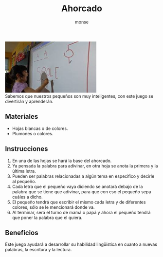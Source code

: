 ﻿---
layout: post
title:  "Ahorcado"
tags: [linguistica]
categories: [ninos, actividad]
author: monse
image: /assets/posts/2020-07-06-ahorcado.jpeg
---
![Actividad de ahorcado](/assets/posts/2020-07-06-ahorcado.jpeg)<br/>
Sabemos que nuestros pequeños son muy inteligentes, con este juego se divertirán y aprenderán.

## Materiales 
- Hojas blancas o de colores. 
- Plumones o colores.

## Instrucciones 
1. En una de las hojas se hará la base del ahorcado.
2. Ya pensada la palabra para adivinar, en otra hoja se anota la primera y la última letra.
3. Pueden ser palabras relacionadas a algún tema en especifico y decirle al pequeño. 
4. Cada letra que el pequeño vaya diciendo se anotará debajo de la palabra que se tiene que adivinar, para que con eso el pequeño sepa cuáles a dicho. 
5. El pequeño tendrá que escribir el mismo cada letra y de diferentes colores, sólo se le mencionará donde va. 
6. Al terminar, será el turno de mamá o papá y ahora el pequeño tendrá que poner la palabra que el quiera.

## Beneficios 
Este juego ayudará a desarrollar su habilidad lingüística en cuanto a nuevas palabras, la escritura y la lectura.